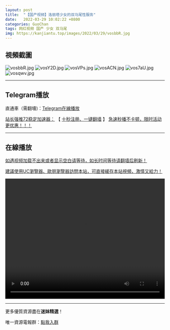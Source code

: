```yaml
---
layout: post
title:  "【国产视频】洛丽塔少女的双马尾性服务"
date:   2022-03-29 10:02:22 +0800
categories: GuoChan
tags: 网红视频 国产 少女 双马尾
img: https://kanjiantu.top/images/2022/03/29/vosbbR.jpg
---
```



## 視頻截圖

![vosbbR.jpg](https://kanjiantu.top/images/2022/03/29/vosbbR.jpg)
![vosY2D.jpg](https://kanjiantu.top/images/2022/03/29/vosY2D.jpg)
![vosVPs.jpg](https://kanjiantu.top/images/2022/03/29/vosVPs.jpg)
![vosACN.jpg](https://kanjiantu.top/images/2022/03/29/vosACN.jpg)
![vos7aU.jpg](https://kanjiantu.top/images/2022/03/29/vos7aU.jpg)
![vosqwv.jpg](https://kanjiantu.top/images/2022/03/29/vosqwv.jpg)

* * *
## Telegram播放

直通車（需翻墻)：[Telegram在線播放](https://t.me/mimeijingxuan/142)

<u>站长强推72稳定加速器：</u> 【 [十秒注册、一键翻墙](https://www.mimei.blog/skip/vpn.html) 】
<u>  急速秒播不卡顿，限时活动更优惠！！！</u>
* * *
## 在線播放
<u>如遇视频加载不出来或者显示空白请等待，如长时间等待请翻墙后刷新！</u>

<u>建議使用UC瀏覽器、歐朋瀏覽器訪問本站，可直接緩存本站視頻，激情又給力！</u>
<center><video src="https://cdn.publer.io/uploads/videos/6246ea2fdb279731bbdea8fb/00d6375da3f579d9e4757dd5016d49aa.mp4" width="100%" height="380px" controls="controls"></video></center>

* * *
更多優質資源盡在**迷妹精選**！

唯一資源電報群：[點我入群](https://t.me/mimeijingxuan)


